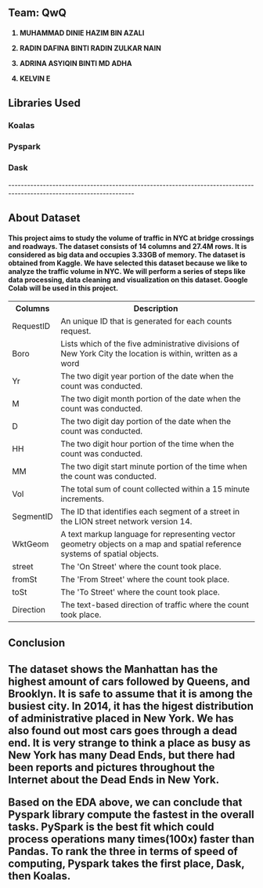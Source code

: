 <h2>Team: QwQ</h2>
<h4>

1.   MUHAMMAD DINIE HAZIM BIN AZALI

2.   RADIN DAFINA BINTI RADIN ZULKAR NAIN

3.   ADRINA ASYIQIN BINTI MD ADHA

4.   KELVIN E
</h4>

<h2>Libraries Used</h2>

<h3>Koalas</h3>
<h3>Pyspark</h3>
<h3>Dask</h3>
----------------------------------------------------------------------------------------------------------------------

<h2>About Dataset</h2>
<h4>
This project aims to study the volume of traffic in NYC at bridge crossings and roadways. The dataset consists of 14 columns and 27.4M rows. It is considered as big data and occupies 3.33GB of memory. The dataset is obtained from Kaggle. We have selected this dataset because we like to analyze the traffic volume in NYC. We will perform a series of steps like data processing, data cleaning and visualization on this dataset. Google Colab will be used in this project.
</h4>
<table>
  <tr>
    <th>Columns</th>
    <th>Description</th>
  </tr>
  <tr>
    <td>RequestID</td>
    <td>An unique ID that is generated for each counts request.</td>
  </tr>
  <tr>
    <td>Boro</td>
    <td>Lists which of the five administrative divisions of New York City the location is within, written as a word</td>
  </tr>
  <tr>
    <td>Yr</td>
    <td>The two digit year portion of the date when the count was conducted.</td>
  </tr>
  <tr>
    <td>M</td>
    <td>The two digit month portion of the date when the count was conducted.</td>
  </tr>
  <tr>
    <td>D</td>
    <td>The two digit day portion of the date when the count was conducted.</td>
  </tr>
  <tr>
    <td>HH</td>
    <td>The two digit hour portion of the time when the count was conducted.</td>
  </tr>
    <tr>
    <td>MM</td>
    <td>The two digit start minute portion of the time when the count was conducted.</td>
  </tr>
    <tr>
    <td>Vol</td>
    <td>The total sum of count collected within a 15 minute increments.</td>
  </tr>
    <tr>
    <td>SegmentID</td>
    <td>The ID that identifies each segment of a street in the LION street network version 14.</td>
  </tr>
  <tr>
    <td>WktGeom</td>
    <td>A text markup language for representing vector geometry objects on a map and spatial reference systems of spatial objects.</td>
  </tr>
  <tr>
    <td>street</td>
    <td>The 'On Street' where the count took place.</td>
  </tr>
  <tr>
    <td>fromSt</td>
    <td>The 'From Street' where the count took place.</td>
  </tr>
  <tr>
    <td>toSt</td>
    <td>The 'To Street' where the count took place.</td>
  </tr>
  <tr>
    <td>Direction</td>
    <td>The text-based direction of traffic where the count took place.</td>
  </tr>
 
    
</table>

<h2>Conclusion<h/2>

<h4>
<p>
The dataset shows the Manhattan has the highest amount of cars followed by Queens, and Brooklyn. It is safe to assume that it is among the busiest city. In 2014, it has the higest distribution of administrative placed in New York. We has also found out most cars goes through a dead end. It is very strange to think a place as busy as New York has many Dead Ends, but there had been reports and pictures throughout the Internet about the Dead Ends in New York.

Based on the EDA above, we can conclude that Pyspark library compute the fastest in the overall tasks. PySpark is the best fit which could process operations many times(100x) faster than Pandas. To rank the three in terms of speed of computing, Pyspark takes the first place, Dask, then Koalas.
</p>
</h4>
